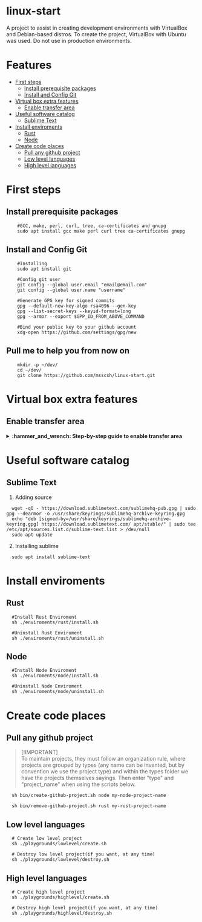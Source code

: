 # linux-start
A project to assist in creating development environments with VirtualBox and Debian-based distros. To create the project, VirtualBox with Ubuntu was used. Do not use in production environments.

# Features <!-- omit in toc -->

- [First steps](#first-steps)
    - [Install prerequisite packages](#install-prerequisite-packages)
    - [Install and Config Git](#install-and-config-git)
- [Virtual box extra features](#virtual-box-extra-features)
    - [Enable transfer area](#enable-transfer-area)
- [Useful software catalog](#useful-software-catalog)
    - [Sublime Text](#sublime-text)
- [Install enviroments](#install-enviroments)
    - [Rust](#rust)
    - [Node](#node)
- [Create code places](#create-code-places)
    - [Pull any github project](#pull-any-github-project)
    - [Low level languages](#low-level-languages)
    - [High level languages](#high-level-languages)

# First steps
## Install prerequisite packages
```
    #GCC, make, perl, curl, tree, ca-certificates and gnupg
    sudo apt install gcc make perl curl tree ca-certificates gnupg
```

## Install and Config Git
```
    #Installing
    sudo apt install git
```
```
    #Config git user
    git config --global user.email "email@email.com"
    git config --global user.name "username"
```
```
    #Generate GPG key for signed commits
    gpg --default-new-key-algo rsa4096 --gen-key
    gpg --list-secret-keys --keyid-format=long
    gpg --armor --export $GPP_ID_FROM_ABOVE_COMMAND
```
```
    #Bind your public key to your github account
    xdg-open https://github.com/settings/gpg/new
```

## Pull me to help you from now on
```
    mkdir -p ~/dev/
    cd ~/dev/
    git clone https://github.com/msscsh/linux-start.git
```


# Virtual box extra features
## Enable transfer area
<details>
 <summary><b>:hammer_and_wrench: Step-by-step guide to enable transfer area</b></summary>
  1. start the VM
  2. devices > Insert Guest Additions CD Image
  3. reboot guest
  4. navigate to VBox folder
```
  cd /media/$USER/VBox_GAs_*
```
  5. execute VBox script
```
  sh /media/$USER/VBox_GAs_7.0.6/VBoxLinuxAdditions.run
```
  6. devices > Shared Clipboard > Bidirectional
  7. reboot guest
</details>

# Useful software catalog
## Sublime Text
  1. Adding source 
```
  wget -qO - https://download.sublimetext.com/sublimehq-pub.gpg | sudo gpg --dearmor -o /usr/share/keyrings/sublimehq-archive-keyring.gpg
  echo "deb [signed-by=/usr/share/keyrings/sublimehq-archive-keyring.gpg] https://download.sublimetext.com/ apt/stable/" | sudo tee /etc/apt/sources.list.d/sublime-text.list > /dev/null
  sudo apt update
```
  2. Installing sublime
```
  sudo apt install sublime-text
```


# Install enviroments
## Rust
```
  #Install Rust Enviroment
  sh ./enviroments/rust/install.sh

  #Uninstall Rust Enviroment
  sh ./enviroments/rust/uninstall.sh
```

## Node
```
  #Install Node Enviroment
  sh ./enviroments/node/install.sh

  #Uninstall Node Enviroment
  sh ./enviroments/node/uninstall.sh
```


# Create code places

## Pull any github project
> [!IMPORTANT]\
> To maintain projects, they must follow an organization rule, where projects are grouped by types (any name can be invented, but by convention we use the project type) and within the types folder we have the projects themselves sayings. Then enter "type" and "project_name" when using the scripts below.
```
  sh bin/create-github-project.sh node my-node-project-name
```
```
  sh bin/remove-github-project.sh rust my-rust-project-name
```

## Low level languages
```
  # Create low level project
  sh ./playgrounds/lowlevel/create.sh
```
```
  # Destroy low level project(if you want, at any time)
  sh ./playgrounds/lowlevel/destroy.sh
```

## High level languages
```
  # Create high level project
  sh ./playgrounds/highlevel/create.sh
```
```
  # Destroy high level project(if you want, at any time)
  sh ./playgrounds/highlevel/destroy.sh
```
